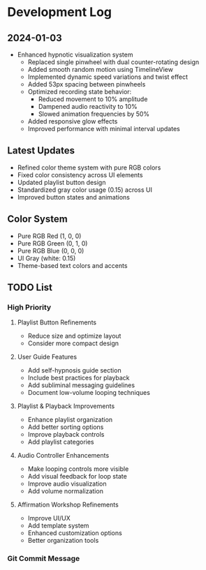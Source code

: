 # Development Log

## 2024-01-03
- Enhanced hypnotic visualization system
  - Replaced single pinwheel with dual counter-rotating design
  - Added smooth random motion using TimelineView
  - Implemented dynamic speed variations and twist effect
  - Added 53px spacing between pinwheels
  - Optimized recording state behavior:
    - Reduced movement to 10% amplitude
    - Dampened audio reactivity to 10%
    - Slowed animation frequencies by 50%
  - Added responsive glow effects
  - Improved performance with minimal interval updates

## Latest Updates
- Refined color theme system with pure RGB colors
- Fixed color consistency across UI elements
- Updated playlist button design
- Standardized gray color usage (0.15) across UI
- Improved button states and animations

## Color System
- Pure RGB Red (1, 0, 0)
- Pure RGB Green (0, 1, 0)
- Pure RGB Blue (0, 0, 0)
- UI Gray (white: 0.15)
- Theme-based text colors and accents

## TODO List

### High Priority
1. Playlist Button Refinements
   - Reduce size and optimize layout
   - Consider more compact design

2. User Guide Features
   - Add self-hypnosis guide section
   - Include best practices for playback
   - Add subliminal messaging guidelines
   - Document low-volume looping techniques

3. Playlist & Playback Improvements
   - Enhance playlist organization
   - Add better sorting options
   - Improve playback controls
   - Add playlist categories

4. Audio Controller Enhancements
   - Make looping controls more visible
   - Add visual feedback for loop state
   - Improve audio visualization
   - Add volume normalization

5. Affirmation Workshop Refinements
   - Improve UI/UX
   - Add template system
   - Enhanced customization options
   - Better organization tools

### Git Commit Message